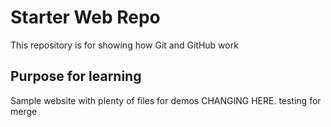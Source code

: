 # Starter Web Repo

This repository is for showing how Git and GitHub work

## Purpose for learning

Sample website with plenty of files for demos
CHANGING HERE. testing for merge